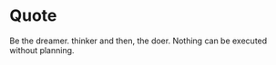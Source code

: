 # Quote
<!--STARTS_HERE_QUOTE_README--> Be the dreamer. thinker and then, the doer. Nothing can be executed without planning.
<!--ENDS_HERE_QUOTE_README-->
